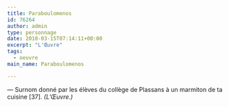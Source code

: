 ```yaml
---
title: Paraboulomenos
id: 76264
author: admin
type: personnage
date: 2010-03-15T07:14:11+00:00
excerpt: "L'Œuvre"
tags:
  - oeuvre
main_name: Paraboulomenos

---
```

— Surnom donné par les élèves du collège de Plassans à un marmiton de ta cuisine [37]. _(L&rsquo;Œuvre.)_